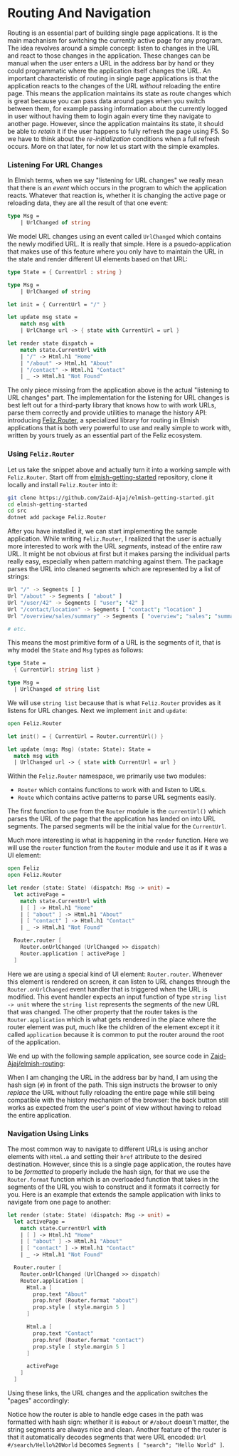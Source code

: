 # Routing And Navigation

Routing is an essential part of building single page applications. It is the main machanism for switching the currently active page for any program. The idea revolves around a simple concept: listen to changes in the URL and react to those changes in the application. These changes can be manual when the user enters a URL in the address bar by hand or they could programmatic where the application itself changes the URL. An important characteristic of routing in single page applications is that the application reacts to the changes of the URL *without* reloading the entire page. This means the application maintains its state as route changes which is great because you can pass data around pages when you switch between them, for example passing information about the currently logged in user without having them to login again every time they navigate to another page. However, since the application maintains its state, it should be able to *retain* it if the user happens to fully refresh the page using F5. So we have to think about the *re-initialization* conditions when a full refresh occurs. More on that later, for now let us start with the simple examples.

### Listening For URL Changes

In Elmish terms, when we say "listening for URL changes" we really mean that there is an *event* which occurs in the program to which the application reacts. Whatever that reaction is, whether it is changing the active page or reloading data, they are all the result of that one event:
```fsharp
type Msg =
    | UrlChanged of string
```
We model URL changes using an event called `UrlChanged` which contains the newly modified URL. It is really that simple. Here is a psuedo-application that makes use of this feature where you only have to maintain the URL in the state and render different UI elements based on that URL:
```fsharp
type State = { CurrentUrl : string }

type Msg =
    | UrlChanged of string

let init = { CurrentUrl = "/" }

let update msg state =
    match msg with
    | UrlChange url -> { state with CurrentUrl = url }

let render state dispatch =
    match state.CurrentUrl with
    | "/" -> Html.h1 "Home"
    | "/about" -> Html.h1 "About"
    | "/contact" -> Html.h1 "Contact"
    | _ -> Html.h1 "Not Found"
```
The only piece missing from the application above is the actual "listening to URL changes" part. The implementation for the listening for URL changes is best left out for a third-party library that knows how to with work URLs, parse them correctly and provide utilities to manage the history API: introducing [Feliz.Router](https://github.com/Zaid-Ajaj/Feliz.Router), a specialized library for routing in Elmish applications that is both very powerful to use and really simple to work with, written by yours truely as an essential part of the Feliz ecosystem.

### Using `Feliz.Router`

Let us take the snippet above and actually turn it into a working sample with `Feliz.Router`. Start off from [elmish-getting-started](https://github.com/Zaid-Ajaj/elmish-getting-started) repository, clone it locally and install `Feliz.Router` into it:
```bash
git clone https://github.com/Zaid-Ajaj/elmish-getting-started.git
cd elmish-getting-started
cd src
dotnet add package Feliz.Router
```
After you have installed it, we can start implementing the sample application. While writing `Feliz.Router`, I realized that the user is actually more interested to work with the URL *segments*, instead of the entire raw URL. It might be not obvious at first but it makes parsing the individual parts really easy, especially when pattern matching against them. The package parses the URL into cleaned segments which are represented by a list of strings:
```bash
Url "/" -> Segments [ ]
Url "/about" -> Segments [ "about" ]
Url "/user/42" -> Segments [ "user"; "42" ]
Url "/contact/location" -> Segments [ "contact"; "location" ]
Url "/overview/sales/summary" -> Segments [ "overview"; "sales"; "summary" ]

# etc.
```
This means the most primitive form of a URL is the segments of it, that is why model the `State` and `Msg` types as follows:
```fsharp
type State =
  { CurrentUrl: string list }

type Msg =
  | UrlChanged of string list
```
We will use `string list` because that is what `Feliz.Router` provides as it listens for URL changes. Next we implement `init` and `update`:
```fsharp
open Feliz.Router

let init() = { CurrentUrl = Router.currentUrl() }

let update (msg: Msg) (state: State): State =
  match msg with
  | UrlChanged url -> { state with CurrentUrl = url }
```
Within the `Feliz.Router` namespace, we primarily use two modules:
 - `Router` which contains functions to work with and listen to URLs.
 - `Route` which contains active patterns to parse URL segments easily.

The first function to use from the `Router` module is the `currentUrl()` which parses the URL of the page that the application has landed on into URL segments. The parsed segments will be the initial value for the `CurrentUrl`.

Much more interesting is what is happening in the `render` function. Here we will use the `router` function from the `Router` module and use it as if it was a UI element:
```fsharp {highlight: ['12-15']}
open Feliz
open Feliz.Router

let render (state: State) (dispatch: Msg -> unit) =
  let activePage =
    match state.CurrentUrl with
    | [ ] -> Html.h1 "Home"
    | [ "about" ] -> Html.h1 "About"
    | [ "contact" ] -> Html.h1 "Contact"
    | _ -> Html.h1 "Not Found"

  Router.router [
    Router.onUrlChanged (UrlChanged >> dispatch)
    Router.application [ activePage ]
  ]
```
Here we are using a special kind of UI element: `Router.router`. Whenever this element is rendered on screen, it can listen to URL changes through the `Router.onUrlChanged` event handler that is triggered when the URL is modified. This event handler expects an input function of type `string list -> unit` where the `string list` represents the segments of the new URL that was changed. The other property that the router takes is the `Router.application` which is what gets rendered in the place where the router element was put, much like the children of the element except it it called `application` because it is common to put the router around the root of the application.

We end up with the following sample application, see source code in [Zaid-Ajaj/elmish-routing](https://github.com/Zaid-Ajaj/elmish-routing):

<div style="width:100%">
  <div style="margin: 0 auto; width:60%;">
    <resolved-image source="/images/scaling/initial-routing.gif" />
  </div>
</div>

When I am changing the URL in the address bar by hand, I am using the hash sign (`#`) in front of the path. This sign instructs the browser to only *replace* the URL without fully reloading the entire page while still being compatible with the history mechanism of the browser: the back button still works as expected from the user's point of view without having to reload the entire application.

### Navigation Using Links

The most common way to navigate to different URLs is using anchor elements with `Html.a` and setting their `href` attribute to the desired destination. However, since this is a single page application, the routes have to be *formatted* to properly include the hash sign, for that we use the `Router.format` function which is an overloaded function that takes in the segments of the URL you wish to construct and it formats it correctly for you. Here is an example that extends the sample application with links to navigate from one page to another:
```fsharp {highlight: ['12-16', '18-22']}
let render (state: State) (dispatch: Msg -> unit) =
  let activePage =
    match state.CurrentUrl with
    | [ ] -> Html.h1 "Home"
    | [ "about" ] -> Html.h1 "About"
    | [ "contact" ] -> Html.h1 "Contact"
    | _ -> Html.h1 "Not Found"

  Router.router [
    Router.onUrlChanged (UrlChanged >> dispatch)
    Router.application [
      Html.a [
        prop.text "About"
        prop.href (Router.format "about")
        prop.style [ style.margin 5 ]
      ]

      Html.a [
        prop.text "Contact"
        prop.href (Router.format "contact")
        prop.style [ style.margin 5 ]
      ]

      activePage
    ]
  ]
```

Using these links, the URL changes and the application switches the "pages" accordingly:

<div style="width:100%">
  <div style="margin: 0 auto; width:60%;">
    <resolved-image source="/images/scaling/initial-routing-with-links.gif" />
  </div>
</div>

Notice how the router is able to handle edge cases in the path was formatted with hash sign: whether it is `#about` or `#/about` doesn't matter, the string segments are always nice and clean. Another feature of the router is that it automatically decodes segments that were URL encoded: `Url #/search/Hello%20World` becomes `Segments [ "search"; "Hello World" ]`.